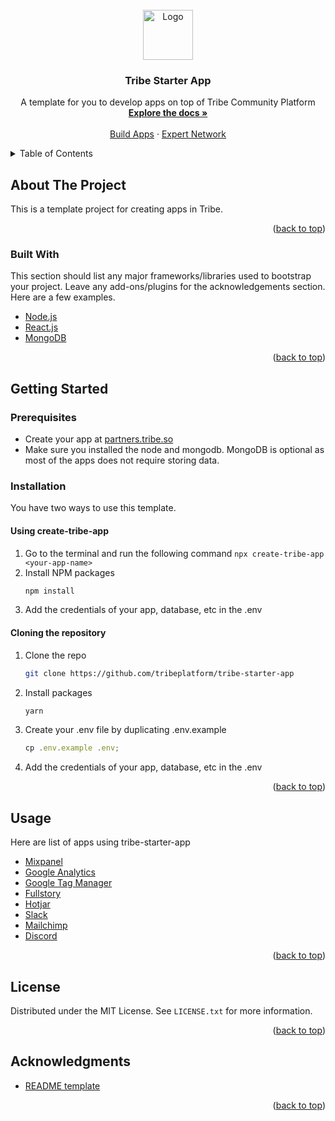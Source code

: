 <div id="top"></div>

<br />
<div align="center">
  <a href="https://tribe.so">
    <img src="https://tribe.so/webflow-v2/images/TribeLogo.svg" alt="Logo" width="80" height="80">
  </a>

  <h3 align="center">Tribe Starter App</h3>

  <p align="center">
    A template for you to develop apps on top of Tribe Community Platform
    <br />
    <a href="https://partners.tribe.so/docs/guide/index/"><strong>Explore the docs »</strong></a>
    <br />
    <br />
    <a href="https://partners.tribe.so/portal/">Build Apps</a>
    ·
    <a href="https://tribe-community.typeform.com/to/FpsR55AT"> Expert Network </a>
</div>

<!-- TABLE OF CONTENTS -->
<details>
  <summary>Table of Contents</summary>
  <ol>
    <li>
      <a href="#about-the-project">About The Project</a>
      <ul>
        <li><a href="#built-with">Built With</a></li>
      </ul>
    </li>
    <li>
      <a href="#getting-started">Getting Started</a>
      <ul>
        <li><a href="#prerequisites">Prerequisites</a></li>
        <li><a href="#installation">Installation</a></li>
      </ul>
    </li>
    <li><a href="#usage">Usage</a></li>
    <li><a href="#license">License</a></li>
    <li><a href="#acknowledgments">Acknowledgments</a></li>
  </ol>
</details>

<!-- ABOUT THE PROJECT -->

## About The Project

This is a template project for creating apps in Tribe.

<p align="right">(<a href="#top">back to top</a>)</p>

### Built With

This section should list any major frameworks/libraries used to bootstrap your project. Leave any add-ons/plugins for the acknowledgements section. Here are a few examples.

- [Node.js](https://nodejs.org/en/)
- [React.js](https://reactjs.org/)
- [MongoDB](https://www.mongodb.com)

<p align="right">(<a href="#top">back to top</a>)</p>

<!-- GETTING STARTED -->

## Getting Started

### Prerequisites
- Create your app at [partners.tribe.so](https://partners.tribe.so)
- Make sure you installed the node and mongodb. MongoDB is optional as most of the apps does not require storing data.

### Installation

You have two ways to use this template.

#### Using create-tribe-app

1. Go to the terminal and run the following command `npx create-tribe-app <your-app-name>`
2. Install NPM packages
	```sh
   npm install
   ```
3. Add the credentials of your app, database, etc in the .env

#### Cloning the repository

1. Clone the repo
   ```sh
   git clone https://github.com/tribeplatform/tribe-starter-app
   ```
2. Install packages
   ```sh
   yarn
   ```
3. Create your .env file by duplicating .env.example
   ```js
   cp .env.example .env;
   ```
4. Add the credentials of your app, database, etc in the .env

<p align="right">(<a href="#top">back to top</a>)</p>

<!-- USAGE EXAMPLES -->

## Usage

Here are list of apps using tribe-starter-app

- [Mixpanel](https://github.com/tribeplatform/mixpanel-app)
- [Google Analytics](https://github.com/tribeplatform/google-analytics-app)
- [Google Tag Manager](https://github.com/tribeplatform/google-tag-manager-app)
- [Fullstory](https://github.com/tribeplatform/fullstory-app)
- [Hotjar](https://github.com/tribeplatform/hotjar-app)
- [Slack](https://github.com/tribeplatform/slack-app)
- [Mailchimp](https://github.com/tribeplatform/mailchimp-app)
- [Discord](https://github.com/tribeplatform/discord-app)

<p align="right">(<a href="#top">back to top</a>)</p>

## License

Distributed under the MIT License. See `LICENSE.txt` for more information.

<p align="right">(<a href="#top">back to top</a>)</p>

## Acknowledgments

- [README template](https://github.com/othneildrew/Best-README-Template)

<p align="right">(<a href="#top">back to top</a>)</p>

[forks-shield]: https://img.shields.io/github/forks/othneildrew/Best-README-Template.svg?style=for-the-badge
[forks-url]: https://github.com/tribeplatform/tribe-starter-app/network/members
[stars-url]: https://github.com/tribeplatform/tribe-starter-app/stargazers
[issues-url]: https://github.com/tribeplatform/tribe-starter-app/issues
[product-screenshot]: images/screenshot.png
